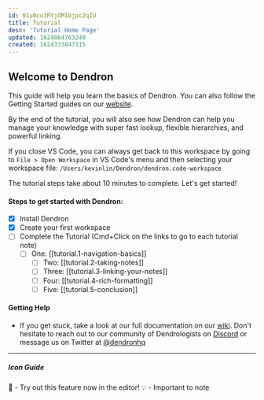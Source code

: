 ```yaml
---
id: 01u0co3RYjOM1bjpc2qIU
title: Tutorial
desc: 'Tutorial Home Page'
updated: 1624864763249
created: 1624333847315
---
```


## Welcome to Dendron

This guide will help you learn the basics of Dendron. You can also follow the Getting Started guides on our [website](https://wiki.dendron.so/notes/678c77d9-ef2c-4537-97b5-64556d6337f1.html).

By the end of the tutorial, you will also see how Dendron can help you manage your knowledge with super fast lookup, flexible hierarchies, and powerful linking.

If you close VS Code, you can always get back to this workspace by going to `File > Open Workspace` in VS Code's menu and then selecting your workspace file: `/Users/kevinlin/Dendron/dendron.code-workspace`

The tutorial steps take about 10 minutes to complete. Let's get started!

#### Steps to get started with Dendron:

- [x] Install Dendron
- [x] Create your first workspace
- [ ] Complete the Tutorial (Cmd+Click on the links to go to each tutorial note)
  - [ ] One: [[tutorial.1-navigation-basics]]
	- [ ] Two: [[tutorial.2-taking-notes]]
	- [ ] Three: [[tutorial.3-linking-your-notes]]
	- [ ] Four:  [[tutorial.4-rich-formatting]]
	- [ ] Five:  [[tutorial.5-conclusion]]

#### Getting Help

- If you get stuck, take a look at our full documentation on our [wiki](https://wiki.dendron.so/). Don't hesitate to reach out to our community of Dendrologists on [Discord](https://discord.com/invite/AE3NRw9) or message us on Twitter at [@dendronhq](https://twitter.com/dendronhq)

---

##### Icon Guide

🌱 - Try out this feature now in the editor!
💡 - Important to note
